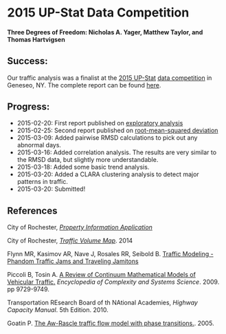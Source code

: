 # 2015 UP-Stat Data Competition
#### Three Degrees of Freedom: Nicholas A. Yager, Matthew Taylor, and Thomas Hartvigsen

## Success:
Our traffic analysis was a finalist at the [2015 UP-Stat][UPSTAT] [data competition][datacomp] in Geneseo, NY. The complete report can be found [here][finalreport].

## Progress:

- 2015-02-20: First report published on [exploratory analysis][report1]
- 2015-02-25: Second report published on [root-mean-squared deviation][report2]
- 2015-03-09: Added pairwise RMSD calculations to pick out any abnormal days.
- 2015-03-16: Added correlation analysis. The results are very similar to the
  RMSD data, but slightly more understandable.
- 2015-03-18: Added some basic trend analysis.
- 2015-03-20: Added a CLARA clustering analysis to detect major patterns in traffic.
- 2015-03-20: Submitted!

## References
City of Rochester, _[Property Information Application][zoning]_

City of Rochester, _[Traffic Volume Map][traffic_map]_. 2014

Flynn MR, Kasimov AR, Nave J, Rosales RR, Seibold B. [Traffic Modeling - Phandom Traffic Jams and Traveling Jamitons][Flynn]

Piccoli B, Tosin A. [A Review of Continuum Mathematical Models of Vehicular Traffic.][piccoli] 
    _Encyclopedia of Complexity and Systems Science_. 2009. pp 9729-9749.
    
Transportation REsearch Board of th NAtional Academies, _Highway Capacity Manual_. 5th Edition. 2010.

Goatin P. [The Aw-Rascle traffic flow model with phase transitions.][goatin]. 2005.

<!-- Links! -->
[report1]: http://intranet.nicholasyager.com/traffic/exploratory_analysis.html
[report2]:http://intranet.nicholasyager.com/traffic/rmsd_pattern_analysis.html
[Flynn]:http://math.mit.edu/projects/traffic/
[piccoli]: http://www.iac.rm.cnr.it/~piccoli/PapersFiles/PbTa-review_traffic-SPRINGER%5B1%5D.pdf
[goatin]:http://citeseerx.ist.psu.edu/viewdoc/download;jsessionid=AD6D5F5E53A0D74CB878B4181C808625?doi=10.1.1.102.7931&rep=rep1&type=pdf
[zoning]:http://maps.cityyofrochester.gov/propinfo/
[traffic_map]: http://www2.monroecounty.gov/files/dot/pdfs/City-adt-map-through-2014.pdf
[finalreport]: https://github.com/nicholasyager/up-stat/raw/master/report/nonanon/upstat_report_anon.pdf
[UPSTAT]:http://up-stat.org
[datacomp]:http://www.up-stat.org/DataCompetition/Scoreboard
